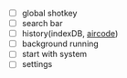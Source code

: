 - [ ]  global shotkey
- [ ]  search bar 
- [ ]  history(indexDB, [aircode](https://aircode.io/dashboard))
- [ ]  background running
- [ ]  start with system
- [ ]  settings